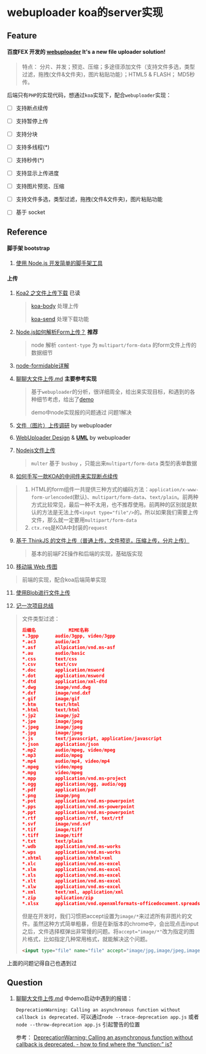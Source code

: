 # webuploader koa的server实现

## Feature

#### 百度FEX 开发的 [webuploader](https://github.com/fex-team/webuploader) It's a new file uploader solution!

> 特点： 分片、并发；预览、压缩；多途径添加文件（支持文件多选，类型过滤，拖拽(文件&文件夹)，图片粘贴功能）；HTML5 & FLASH； MD5秒传。

后端只有`PHP`的实现代码，想通过`koa`实现下，配合`webuploader`实现：

- [ ] 支持断点续传
- [ ] 支持暂停上传
- [ ] 支持分块
- [ ] 支持多线程(*)
- [ ] 支持秒传(*)
- [ ] 支持显示上传进度
- [ ] 支持图片预览、压缩
- [ ] 支持文件多选，类型过滤，拖拽(文件&文件夹)，图片粘贴功能
- [ ] 基于 socket 



## Reference

#### 脚手架 bootstrap

1. [使用 Node.js 开发简单的脚手架工具](https://github.com/lin-xin/blog/issues/27)

#### 上传

1. [Koa2 之文件上传下载](https://github.com/lin-xin/blog/issues/25) 已读

   > [koa-body](https://www.npmjs.com/package/koa-body) 处理上传
   >
   > [koa-send](https://www.npmjs.com/package/koa-send) 处理下载功能

2. [Node.js如何解析Form上传？](https://github.com/sumaolin/ebook/blob/master/md/Node.js%E5%A6%82%E4%BD%95%E8%A7%A3%E6%9E%90Form%E4%B8%8A%E4%BC%A0%EF%BC%9F.md)  **推荐**

   > node 解析 `content-type` 为 `multipart/form-data` 的form文件上传的数据细节

3. [node-formidable详解](https://github.com/sumaolin/ebook/blob/master/md/node-formidable%E8%AF%A6%E8%A7%A3.md)

4. [聊聊大文件上传.md](https://github.com/kazaff/me.kazaff.article/blob/master/%E8%81%8A%E8%81%8A%E5%A4%A7%E6%96%87%E4%BB%B6%E4%B8%8A%E4%BC%A0.md)  **主要参考实现**

   > 基于`webuploader`的分析，很详细周全，给出来实现目标，和遇到的各种细节考虑，给出了[demo](https://github.com/kazaff/webuploaderDemo) 
   >
   > demo中node实现报的问题通过 问题1解决

5. [文件（图片）上传调研](https://github.com/fex-team/webuploader/blob/research/experiment/README.md) by webuploader

6. [WebUploader Design](https://github.com/fex-team/webuploader/blob/research/design/README.md) & [**UML**](https://github.com/fex-team/webuploader/blob/research/design/UML.pdf)  by webuploader  

7. [Nodejs文件上传](http://xieyufei.com/2017/09/25/Nodejs-File-Upload.html?nsukey=3LOBfwkk%2F385vE%2F3ah0OInlID7GqSbUftOC97tSZdoO1XNXiPuRbJsMDoRhEJRbXzBpqCva1jL61LBW0uM4SyApDmmpSTkpHZ8JbNKpR%2B9dUmZPdY2xR17WKzklv6vFzGnTcnMI1trbKzXcXXPeDbGwc8GaxCpmxNzhT6CcJZkQZZjxYybo5Hfd5TdPe%2FauoUPNUfsOpT5jQbsIeXoFqIQ%3D%3D) 

   > `multer`  基于 `busbuy` ，只能出来`multipart/form-data` 类型的表单数据

8. [如何手写一款KOA的中间件来实现断点续传](https://www.cnblogs.com/cherryvenus/p/9577256.html)

  > 1. HTML的form组件一共提供三种方式的编码方法：`application/x-www-form-urlencoded`(默认)、`multipart/form-data`、`text/plain`。前两种方式比较常见，最后一种不太用，也不推荐使用。前两种的区别就是默认的方法是无法上传`<input type="file"/>`的。所以如果我们需要上传文件，那么就一定要用`multipart/form-data`
  > 2. `ctx.req`是KOA中封装的`request` 

9. [基于 ThinkJS 的文件上传（普通上传，文件预览，压缩上传，分片上传）](https://github.com/zhengqingxin/file-upload-demo) 

   > 基本的前端F2E操作和后端的实现，基础版实现

10. [移动端 Web 传图](https://github.com/progrape/mobile-upload-demo/issues/1) 

   > 前端的实现，配合koa后端简单实现

11. [使用Blob进行文件上传](https://segmentfault.com/a/1190000015852421) 

12. [记一次项目总结](http://xieyufei.com/2017/03/29/Project-Summary.html) 

   > 文件类型过滤：
   >
   > ```json
   > 后缀名            MIME名称
   > *.3gpp      audio/3gpp, video/3gpp
   > *.ac3       audio/ac3
   > *.asf       allpication/vnd.ms-asf
   > *.au        audio/basic
   > *.css       text/css
   > *.csv       text/csv
   > *.doc       application/msword    
   > *.dot       application/msword    
   > *.dtd       application/xml-dtd    
   > *.dwg       image/vnd.dwg    
   > *.dxf       image/vnd.dxf
   > *.gif       image/gif    
   > *.htm       text/html    
   > *.html      text/html    
   > *.jp2       image/jp2    
   > *.jpe       image/jpeg
   > *.jpeg      image/jpeg
   > *.jpg       image/jpeg    
   > *.js        text/javascript, application/javascript    
   > *.json      application/json    
   > *.mp2       audio/mpeg, video/mpeg    
   > *.mp3       audio/mpeg    
   > *.mp4       audio/mp4, video/mp4    
   > *.mpeg      video/mpeg    
   > *.mpg       video/mpeg    
   > *.mpp       application/vnd.ms-project    
   > *.ogg       application/ogg, audio/ogg    
   > *.pdf       application/pdf    
   > *.png       image/png    
   > *.pot       application/vnd.ms-powerpoint    
   > *.pps       application/vnd.ms-powerpoint    
   > *.ppt       application/vnd.ms-powerpoint    
   > *.rtf       application/rtf, text/rtf    
   > *.svf       image/vnd.svf    
   > *.tif       image/tiff    
   > *.tiff      image/tiff    
   > *.txt       text/plain    
   > *.wdb       application/vnd.ms-works    
   > *.wps       application/vnd.ms-works    
   > *.xhtml     application/xhtml+xml    
   > *.xlc       application/vnd.ms-excel    
   > *.xlm       application/vnd.ms-excel    
   > *.xls       application/vnd.ms-excel    
   > *.xlt       application/vnd.ms-excel    
   > *.xlw       application/vnd.ms-excel    
   > *.xml       text/xml, application/xml    
   > *.zip       aplication/zip    
   > *.xlsx      application/vnd.openxmlformats-officedocument.spreadsheetml.sheet
   > ```
   >
   > 但是在开发时，我们习惯把accept设置为`image/*`来过滤所有非图片的文件。虽然这种方式简单粗暴，但是在新版本的chrome中，会出现点击input之后，文件选择框弹出非常慢的问题。将`accept="image/*"`改为指定的图片格式，比如指定几种常用格式，就能解决这个问题。
   >
   > ```html
   > <input type="file" name="file" accept="image/jpg,image/jpeg,image/png,image/gif">
   > ```


上面的问题记得自己也遇到过



## Question

1. [聊聊大文件上传.md](https://github.com/kazaff/me.kazaff.article/blob/master/%E8%81%8A%E8%81%8A%E5%A4%A7%E6%96%87%E4%BB%B6%E4%B8%8A%E4%BC%A0.md) 中demo启动中遇到的报错：

   `DeprecationWarning: Calling an asynchronous function without callback is deprecated.` 可以通过`node --trace-deprecation app.js`  或者 `node --throw-deprecation app.js`  引起警告的位置

   参考： [DeprecationWarning: Calling an asynchronous function without callback is deprecated. - how to find where the “function:” is?](https://stackoverflow.com/questions/41195580/deprecationwarning-calling-an-asynchronous-function-without-callback-is-depreca) 